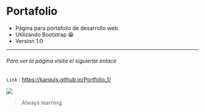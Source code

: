 # Portafolio

- Página para portafolio de desarrollo web.
- Utilizando Bootstrap 😁
- Version 1.0

----
###### Para ver la página visita el siguiente enlace




`Link` : <https://karquis.github.io/Portfolio_1/>


![](https://cdn-icons-png.flaticon.com/512/1508/1508880.png)

> Always learning.
